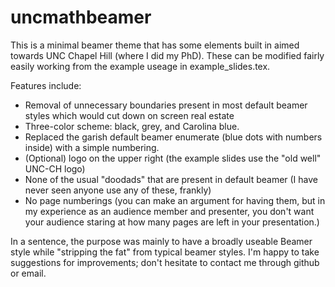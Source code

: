 # uncmathbeamer

This is a minimal beamer theme that has some elements built in aimed towards UNC Chapel Hill 
(where I did my PhD). These can be modified fairly easily working from the example useage in example_slides.tex.

Features include:
- Removal of unnecessary boundaries present in most default beamer styles which would cut down on screen real estate
- Three-color scheme: black, grey, and Carolina blue.
- Replaced the garish default beamer enumerate (blue dots with numbers inside) with a simple numbering.
- (Optional) logo on the upper right (the example slides use the "old well" UNC-CH logo)
- None of the usual "doodads" that are present in default beamer (I have never seen anyone use any of these, frankly)
- No page numberings (you can make an argument for having them, but in my experience as an audience member and presenter, 
you don't want your audience staring at how many pages are left in your presentation.)

In a sentence, the purpose was mainly to have a broadly useable Beamer style 
while "stripping the fat" from typical beamer styles. 
I'm happy to take suggestions for improvements; don't hesitate to contact me through github or email.

